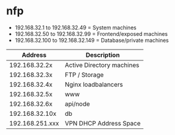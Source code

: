 nfp
===

* 192.168.32.1 to 192.168.32.49 = System machines
* 192.168.32.50 to 192.168.32.99 = Frontend/exposed machines
* 192.168.32.100 to 192.168.32.149 = Database/private machines


 Address        | Description
----------------|-------------------------
192.168.32.2x   | Active Directory machines
192.168.32.3x   | FTP / Storage
192.168.32.4x   | Nginx loadbalancers
192.168.32.5x   | www
192.168.32.6x   | api/node
192.168.32.10x  | db
192.168.251.xxx | VPN DHCP Address Space
